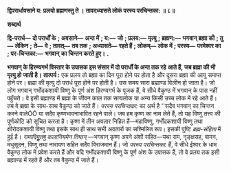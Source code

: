 **द्विपरार्धावसाने य: प्रलयो ब्रह्मणस्तु ते ।** **तावदध्यासते लोकं परस्य परचिन्तका: ॥ ८॥** 

**शब्दार्थ** 

**द्वि-परार्ध—** **दो परार्धों के** **; अवसाने—** **अन्त में** **; य:—** **जो** **; प्रलय:—** **मृत्यु** **; ब्रह्मण:—** **भगवान् ब्रह्मा की** **; तु—** **लेकिन** **;** **ते—** **वे** **; तावत्—** **तब तक** **; अध्यासते—** **रहते हैं** **; लोकम्—** **लोक में** **; परस्य—** **परमेश्वर का** **; पर-चिन्तका:—** **भगवान्** **का चिन्तन करते हुए।** **.** 

**भगवान् के हिरण्यगर्भ विस्तार के उपासक इस संसार में दो परार्धों के अन्त तक रहे** **आते हैं, जब ब्रह्मा की भी मृत्यु हो जाती है।** **तात्पर्य :** एक प्रलय तो ब्रह्मा का दिन पूरा होने पर होता है और दूसरा ब्रह्मा की आयु समाप्त होने पर। ब्रह्मा की मृत्यु दो परार्ध पूरा होने पर होती है। उस समय सारा ब्रह्माण्ड विलीन हो जाता है। जो लोग भगवान् गर्भोदकशायी विष्णु के पूर्ण अंश हिरण्यगर्भ के पूजक हैं, वे सीधे वैकुण्ठ में भगवान् के पास नहीं पहुँचते। वे इसी ब्रह्माण्ड में ब्रह्मा के जीवन काल तक सत्यलोक या अन्य किसी उच्च लोक में रहे आते हैं। तब वे ब्रह्मा के साथ-साथ वैकुण्ठ को जाते हैं। *परस्य परचिन्तका:* का अर्थ है ''सदैव भगवान् का चिन्तन करने वालेÓÓ या सदैव कृष्णभावनाभावित रहने वाले। जब हम कृष्ण का नाम लेते हैं, तो यह विष्णु तत्त्व की पूर्णकोटि को सूचित करता है। कृष्ण में तीन अवतार निहित हैं—महाविष्णु, गर्भोदकशायी विष्णु तथा क्षीरोदकशायी विष्णु तथा इसके साथ ही साथ सभी अवतारों का सश्मिलित रूप। इसकी पुष्टि *ब्रह्म-संहिता* में हुई है। *रामादिमूॢतषु कलानियमेन तिष्ठन्* —भगवान् कृष्ण अपने अंशों सहित—यथा राम, नृङ्क्षसह, वामन, मधुसूदन, विष्णु तथा नारायण सहित सदैव विराजमान हैं। जो *परस्य परचिन्तका:* हैं, वे सीधे ईश्वर के धाम वैकुण्ठ लोक में प्रवेश करते हैं और यदि गर्भोदकशायी विष्णु के पूर्ण अंश के उपासक हैं, तो वे प्रलय तक इसी ब्रह्माण्ड में रहते हैं और तब वैकुण्ठ में जाते हैं।  